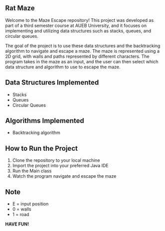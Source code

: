 Rat Maze
---------------------
Welcome to the Maze Escape repository! This project was developed as part of a third semester course at AUEB University, and it focuses on implementing and utilizing data structures such as stacks, queues, and circular queues.

The goal of the project is to use these data structures and the backtracking algorithm to navigate and escape a maze. The maze is represented using a 2D grid, with walls and paths represented by different characters. The program takes in the maze as an input, and the user can then select which data structure and algorithm to use to escape the maze.

Data Structures Implemented
-------------------------
- Stacks
- Queues
- Circular Queues

Algorithms Implemented
-------------------------
- Backtracking algorithm

How to Run the Project
--------------------------
1. Clone the repository to your local machine
1. Import the project into your preferred Java IDE
1. Run the Main class
1. Watch the program navigate and escape the maze

Note
----------------------
- E = input position
- 0 = walls
- 1 = road


**HAVE FUN!**
